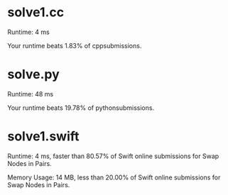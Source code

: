 # solve1.cc

Runtime: 4 ms

Your runtime beats 1.83% of cppsubmissions.

# solve.py

Runtime: 48 ms

Your runtime beats 19.78% of pythonsubmissions.

# solve1.swift

Runtime: 4 ms, faster than 80.57% of Swift online submissions for Swap Nodes in Pairs.

Memory Usage: 14 MB, less than 20.00% of Swift online submissions for Swap Nodes in Pairs.
